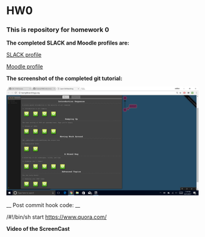 # HW0
### This is repository for homework 0
__The completed SLACK and Moodle profiles are:__

[SLACK profile](https://csc510-fall2017.slack.com/threads/team/ubhosle/)

[Moodle profile](https://moodle-projects.wolfware.ncsu.edu/user/profile.php?id=222671)

__The screenshot of the completed git tutorial:__

![Completed Tutorial](/completed_GIT_tutorial.png)


__ Post commit hook code: __

/#!/bin/sh
start https://www.quora.com/

__Video of the ScreenCast__

